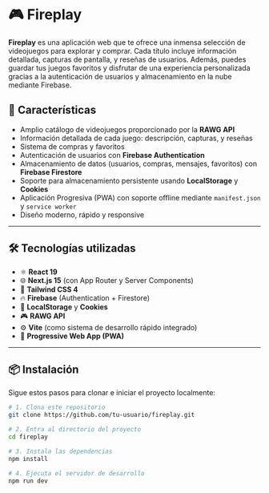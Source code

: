 # 🎮 Fireplay

**Fireplay** es una aplicación web que te ofrece una inmensa selección de videojuegos para explorar y comprar. Cada título incluye información detallada, capturas de pantalla, y reseñas de usuarios. Además, puedes guardar tus juegos favoritos y disfrutar de una experiencia personalizada gracias a la autenticación de usuarios y almacenamiento en la nube mediante Firebase.

## 🚀 Características

- Amplio catálogo de videojuegos proporcionado por la **RAWG API**
- Información detallada de cada juego: descripción, capturas, y reseñas
- Sistema de compras y favoritos
- Autenticación de usuarios con **Firebase Authentication**
- Almacenamiento de datos (usuarios, compras, mensajes, favoritos) con **Firebase Firestore**
- Soporte para almacenamiento persistente usando **LocalStorage** y **Cookies**
- Aplicación Progresiva (PWA) con soporte offline mediante `manifest.json` y `service worker`
- Diseño moderno, rápido y responsive

---

## 🛠️ Tecnologías utilizadas

- ⚛️ **React 19**
- 🌐 **Next.js 15** (con App Router y Server Components)
- 🎨 **Tailwind CSS 4**
- 🔥 **Firebase** (Authentication + Firestore)
- 💾 **LocalStorage** y **Cookies**
- 🎮 **RAWG API**
- ⚙️ **Vite** (como sistema de desarrollo rápido integrado)
- 📱 **Progressive Web App (PWA)**

---

## 📦 Instalación

Sigue estos pasos para clonar e iniciar el proyecto localmente:

```bash
# 1. Clona este repositorio
git clone https://github.com/tu-usuario/fireplay.git

# 2. Entra al directorio del proyecto
cd fireplay

# 3. Instala las dependencias
npm install

# 4. Ejecuta el servidor de desarrollo
npm run dev
